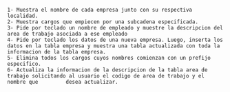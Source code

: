     1- Muestra el nombre de cada empresa junto con su respectiva localidad.
    2- Muestra cargos que empiecen por una subcadena especificada.
    3- Pide por teclado un nombre de empleado y muestre la descripcion del area de trabajo asociada a ese empleado 
    4- Pide por teclado los datos de una nueva empresa. Luego, inserta los datos en la tabla empresa y muestra una tabla actualizada con toda la          informacion de la tabla empresa.
    5- Elimina todos los cargos cuyos nombres comienzan con un prefijo especifico.
    6- Actualiza la informacion de la descripcion de la tabla area de trabajo solicitando al usuario el codigo de area de trabajo y el nombre que         desea actualizar.
